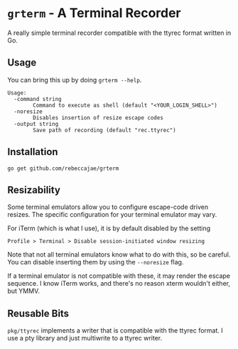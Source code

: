 # `grterm` - A Terminal Recorder
A really simple terminal recorder compatible with the ttyrec format written in Go.

## Usage
You can bring this up by doing `grterm --help`.
```
Usage:
  -command string
    	Command to execute as shell (default "<YOUR_LOGIN_SHELL>")
  -noresize
    	Disables insertion of resize escape codes
  -output string
    	Save path of recording (default "rec.ttyrec")
```

## Installation 
```
go get github.com/rebeccajae/grterm
```

## Resizability
Some terminal emulators allow you to configure escape-code driven resizes. 
The specific configuration for your terminal emulator may vary.

For iTerm (which is what I use), it is by default disabled by the setting
```
Profile > Terminal > Disable session-initiated window resizing
```

Note that not all terminal emulators know what to do with this, so
be careful. You can disable inserting them by using the `--noresize` flag.

If a terminal emulator is not compatible with these, it may render the escape
sequence. I know iTerm works, and there's no reason xterm wouldn't either, but
YMMV.

## Reusable Bits
`pkg/ttyrec` implements a writer that is compatible with the ttyrec format.
I use a pty library and just multiwrite to a ttyrec writer.
